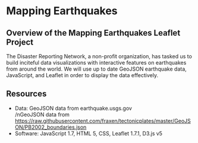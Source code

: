 # Mapping Earthquakes

## Overview of the Mapping Earthquakes Leaflet Project
The Disaster Reporting Network, a non-profit organization, has tasked us to build inciteful data visualizations with interactive features on earthquakes from around the world. We will use up to date GeoJSON earthquake data, JavaScript, and Leaflet in order to display the data effectively.

## Resources
- Data: GeoJSON data from earthquake.usgs.gov <br />
	/nGeoJSON data from https://raw.githubusercontent.com/fraxen/tectonicplates/master/GeoJSON/PB2002_boundaries.json
- Software: JavaScript 1.7, HTML 5, CSS, Leaflet 1.7.1, D3.js v5

